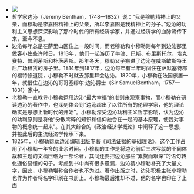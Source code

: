 - ![](https://firebasestorage.googleapis.com/v0/b/firescript-577a2.appspot.com/o/imgs%2Fapp%2Fxinyiheng%2F06Yo061l5A.png?alt=media&token=28a40fd4-6c9c-4486-bd34-0d88fbe7de96)
- 哲学家边沁（Jeremy Bentham，1748—1832）说：“我是穆勒精神上的父亲，而穆勒是李嘉图精神上的父亲，所以李嘉图是我精神上的孙子。”边沁的功利主义思想深深影响了那个时代的所有经济学家，并通过经济学的血脉流传下来，至今不息。
- 边沁每年总是在萨里山区住上一段时间，而老穆勒和小穆勒则每年到边沁那里做客小住些许时日。1813年，他们一起游历了牛津、巴斯、布里斯托尔、埃克赛特、普利茅斯和朴茨茅斯。那年冬天，穆勒父子搬进了边沁在威斯敏斯特王后广场租赁的房子里。1814年到1817年，边沁每年有半年时间住在萨默塞特郡的福特修道院，小穆勒不时就去那里拜会边沁。1820年，小穆勒在法国旅居一年，就借住在边沁的哥哥塞缪尔·边沁爵士（Sir SamuelBentham，1757—1831）家中。
- 老穆勒一直教导小穆勒运用边沁“最大幸福”的准则来观察事物，而小穆勒在研读边沁的著作中，也深刻体会到“边沁超出了以往所有的伦理学家，他的理论确实是思想上新时代的开始”。小穆勒深受边沁功利主义哲学影响，认为边沁的功利原则是将他“分散零碎的知识和信仰融合在一起的基本原理，使我对事物的概念统一起来”。在其大综合的《政治经济学概论》中阐释了这一思想，并被此后的主流经济学传承下来。
- 1825年，小穆勒帮助边沁编辑出版专著《司法证据的基础理论》，这个工作占用了小穆勒一年多的业余时间。小穆勒的工作是将边沁前后三次写就的不同体裁和主题的文稿压缩为一部论著，其间还要把边沁那些“累赘而艰深”的语句转化通俗易懂的句子。考虑到书中尚有很多遗漏，边沁请小穆勒补充了大量文字，因此，小穆勒堪称合作者也不为过。著作出版之时，边沁积极主张小穆勒也作为作者将名字印刷在书册上。小穆勒最后推却不过，他的名字也印在了上面
